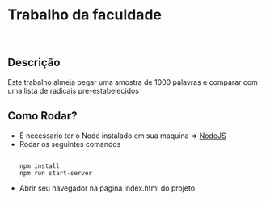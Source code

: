 <h1>Trabalho da faculdade</h1>
</br>
<h2>Descrição</h2>
<p>Este trabalho almeja pegar uma amostra de 1000 palavras e comparar com uma lista de radicais pre-estabelecidos</p>

<h2>Como Rodar?</h2>
<ul>
  <li>É necessario ter o Node instalado em sua maquina => <a href="https://nodejs.org/en/" target="_blank">NodeJS</a></li>
  <li>Rodar os seguintes comandos</li>
  
  ```
  
  npm install 
  npm run start-server
  
  ```
  <li>Abrir seu navegador na pagina index.html do projeto</li>
</ul>
